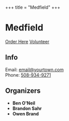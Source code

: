 +++
title = "Medfield"
+++

# Medfield

<div class="biglink center">

[Order Here](https://docs.google.com/forms/d/e/1FAIpQLSeqNHnphoy8clxua5Mx88HatHfkmo4IZnBR4gMiNta9HqKnog/viewform)
[Volunteer](https://docs.google.com/forms/d/e/1FAIpQLSepXuTjgT9J4nVqSF_XtYly_ASRCNCmDrmYjJyx6OZuMbi87w/viewform)

</div>

## Info

Email: [email@yourtown.com](mailto:email@yourtown.com)<br>
Phone: [508-934-9271](tel:508-934-9271)

## Organizers
- **Ben O'Neil**
- **Brandon Sahr**
- **Owen Brand**

